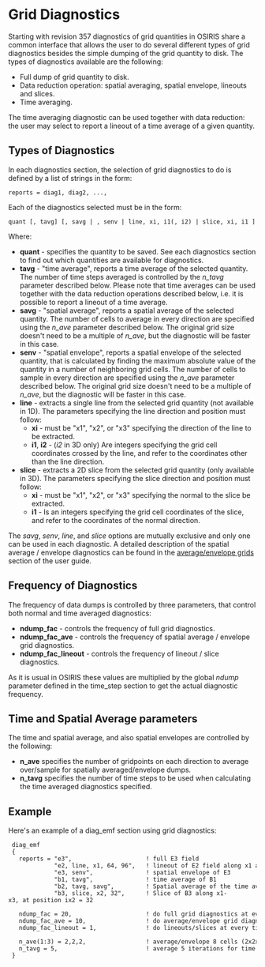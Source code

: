 # Grid Diagnostics

Starting with revision 357 diagnostics of grid quantities in OSIRIS
share a common interface that allows the user to do several different
types of grid diagnostics besides the simple dumping of the grid
quantity to disk. The types of diagnostics available are the following:

- Full dump of grid quantity to disk.
- Data reduction operation: spatial averaging, spatial envelope,
  lineouts and slices.
- Time averaging.

The time averaging diagnostic can be used together with data reduction:
the user may select to report a lineout of a time average of a given
quantity.

## Types of Diagnostics

In each diagnostics section, the selection of grid diagnostics to do is
defined by a list of strings in the form:

`reports = diag1, diag2, ...,`

Each of the diagnostics selected must be in the form:

`quant [, tavg] [, savg | , senv | line, xi, i1(, i2) | slice, xi, i1 ]`

Where:

- **quant** - specifies the quantity to be saved. See each diagnostics
  section to find out which quantities are available for diagnostics.
- **tavg** - "time average", reports a time average of the selected
  quantity. The number of time steps averaged is controlled by the
  *n_tavg* parameter described below. Please note that time averages can
  be used together with the data reduction operations described below,
  i.e. it is possible to report a lineout of a time average.
- **savg** - "spatial average", reports a spatial average of the
  selected quantity. The number of cells to average in every direction
  are specified using the *n_ave* parameter described below. The
  original grid size doesn't need to be a multiple of *n_ave*, but the
  diagnostic will be faster in this case.
- **senv** - "spatial envelope", reports a spatial envelope of the
  selected quantity, that is calculated by finding the maximum absolute
  value of the quantity in a number of neighboring grid cells. The
  number of cells to sample in every direction are specified using the
  *n_ave* parameter described below. The original grid size doesn't need
  to be a multiple of *n_ave*, but the diagnostic will be faster in this
  case.
- **line** - extracts a single line from the selected grid quantity (not
  available in 1D). The parameters specifying the line direction and
  position must follow:
  - **xi** - must be "x1", "x2", or "x3" specifying the direction of the
    line to be extracted.
  - **i1**, **i2** - (*i2* in 3D only) Are integers specifying the grid
    cell coordinates crossed by the line, and refer to the coordinates
    other than the line direction.
- **slice** - extracts a 2D slice from the selected grid quantity (only
  available in 3D). The parameters specifying the slice direction and
  position must follow:
  - **xi** - must be "x1", "x2", or "x3" specifying the normal to the
    slice be extracted.
  - **i1** - Is an integers specifying the grid cell coordinates of the
    slice, and refer to the coordinates of the normal direction.

The *savg*, *senv*, *line*, and *slice* options are mutually exclusive
and only one can be used in each diagnostic. A detailed description of
the spatial average / envelope diagnostics can be found in the
[average/envelope grids](:User_Guide:_Average/Envelope_Grids "wikilink")
section of the user guide.

## Frequency of Diagnostics

The frequency of data dumps is controlled by three parameters, that
control both normal and time averaged diagnostics:

- **ndump_fac** - controls the frequency of full grid diagnostics.
- **ndump_fac_ave** - controls the frequency of spatial average /
  envelope grid diagnostics.
- **ndump_fac_lineout** - controls the frequency of lineout / slice
  diagnostics.

As it is usual in OSIRIS these values are multiplied by the global
*ndump* parameter defined in the time_step section to get the actual
diagnostic frequency.

## Time and Spatial Average parameters

The time and spatial average, and also spatial envelopes are controlled
by the following:

- **n_ave** specifies the number of gridpoints on each direction to
  average over/sample for spatially averaged/envelope dumps.
- **n_tavg** specifies the number of time steps to be used when
  calculating the time averaged diagnostics specified.

## Example

Here's an example of a diag_emf section using grid diagnostics:

```text
 diag_emf 
 {
   reports = "e3",                     ! full E3 field
             "e2, line, x1, 64, 96",   ! lineout of E2 field along x1 at postion ix2 = 64, ix3 = 96
             "e3, senv",               ! spatial envelope of E3 
             "b1, tavg",               ! time average of B1
             "b2, tavg, savg",         ! Spatial average of the time average of B2
             "b3, slice, x2, 32",      ! Slice of B3 along x1-x3, at position ix2 = 32
      
   ndump_fac = 20,                     ! do full grid diagnostics at every 20 timesteps
   ndump_fac_ave = 10,                 ! do average/envelope grid diagnostics at every 10 timesteps
   ndump_fac_lineout = 1,              ! do lineouts/slices at every timestep
    
   n_ave(1:3) = 2,2,2,                 ! average/envelope 8 cells (2x2x2)
   n_tavg = 5,                         ! average 5 iterations for time averaged diagnostics 
 }
```

